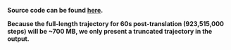**Source code can be found [here](../../Post_translational_folding/post_trans_single_run.py).**

**Because the full-length trajectory for 60s post-translation (923,515,000 steps) will be ~700 MB, we only present a truncated trajectory in the output.**
